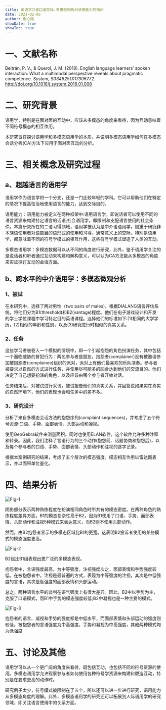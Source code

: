 ```yaml
---
title: 英语学习者口语交际:多模态视角对语用能力的揭示
date: 2021-02-06
author: 谢心雨
showDate: true
showToc: true
---
```


# 一、文献名称

Beltrán, P. V., & Querol, J. M. (2018). English language learners’ spoken interaction: What a multimodal perspective reveals about pragmatic competence. *System,  S0346251X17306772.* http://doi.org/10.1016/j.system.2018.01.008 

# 二、研究背景

语用学，特别是在面对面的互动中，应该从多模态的角度来看待，因为互动意味着不同符号模态的相互作用。

本研究旨在探讨语用学和多模态语用学的本质，并说明多模态语用学如何在多模态会话分析(CA)方法下应用于面对面互动的分析。

# 三、相关概念及研究过程

## a、超越语言的语用学

语用学作为语言学的一个分支，还是一门比较年轻的学科。它可以帮助他们在特定的情况下提高恰当地使用语言的能力，达到交际目的。

语用能力：语用能力被定义在两种框架中:语用语言学，即说话者可以使用不同的语言资源来构建特定语言的话语;社会语用学，即限制和支配语言使用的社会条件。本篇研究所在的二语习得领域，语用学被认为是中介语语用学，侧重于研究非本族语使用者对语篇目的语形式的使用和习得。通常意义上的交际，特别是语用学，都意味着不同的符号学模式的相互作用，这些符号学模式塑造了人类的互动。

多模态语用学：多模态数据可以从不同的角度进行研究，此外，鉴于语用学关注的是说话者和听者通过互动来构建和解构意义，可以认为CA方法能从多模态的角度来实证探讨互动的会话方面。

## b、跨水平的中介语用学：多模态微观分析

### 1、被试

在本研究中，选择了两对男性（two pairs of males)。根据DIALANG语言评估系统，将他们分为B1(threshold)和B2(vantage)程度。他们在电子游戏设计和开发的学士学位课程中学习特定目的英语课程。选择他们的标准如下:(1)相同的大学学历，(2)相似的年龄和性别，以及(3)研究进行时相似的真实关系。

### 2、任务

这些学习者被卷入一个模拟的情境中，即一个引起抱怨的角色扮演任务，其中包括一个面临威胁的冒犯行为：两名参与者是朋友，抱怨者(complainer)没有被邀请参加被抱怨者(complainee)组织的派对，派对上有他们最喜欢的乐队演奏。参与者被要求以自然的方式进行任务，并使用尽可能多的回合达到他们的交流目的。他们决定了自己想要扮演的角色，以及应该由哪个参与者开始对话。

任务结束后，对被试进行采访，被试报告他们的真实关系，并回答说如果实在真实的自然环境下，他们的表现也会和任务中的差不多。

### 3、研究设计

分析了来自多模态会话方法的抱怨序列(complaint sequences)，并考虑了五个符号资源:口语、手势、面部表情、头部运动和凝视。

使用GeoGebra软件来测量面积。同时也使用ELAN软件，这个软件允许多种注释和转录。因此，我们注释了言语行为的三个动作(抱怨前、话题协商和抱怨后)，以及每个参与者的口语、手势、面部表情、头部动作和注视的逐字记录。

根据本案例研究的结果，考虑了五个层次的模态强度。模态相互作用以雷达图表示，并以面积单位量化。

# 四、结果分析

![Fig-1]()

阴影部分表示两种熟练程度在扮演相同角色时所共有的模态密度。在两种角色的熟练程度差异方面，B1的模态复杂性高于B2，因为B1使用了口语、手势、面部表情、头部动作和注视5种模式来表达意义，而B2则不使用头部动作。

然而，由B2抱怨者显示的多模态区域比B1的更宽。这表明B2投诉者使用的某些模式的模态强度更高。

![Fig-2]()

B2组比B1组表现出更广泛的多模态表现。

抱怨者中，言语强度最高，为中等强度，注视强度次之，面部表情和手势强度较低。在被抱怨者中，注视是最普遍的方式，表现为中等强度的注视，其次是中低强度的言语，其次是低强度的面部表情和头部运动。

总之，两种语言水平的谈判在语气强度上有很大差异。因此，B2中以手势为主，克服了口语模式，而B1中手势的模态强度较低;B2中凝视也是一种主要的模式。

![Fig-3]()

抱怨者的语言、凝视和手势的强度都是中低水平，而面部表情和头部运动的强度则较低。被抱怨者的言语强度为中高强度，手势和凝视为中高强度，其他两种模式均为低强度

# 五、讨论及其他

语用学可以从一个更广阔的角度来看待，既包括互动，也包括不同的符号资源的使用。多模态语用学允许观察参与者如何使用各种符号学资源来构建和塑造互动，特别是在要求更高的动作时。

研究例子太少，符号模式被限制在了五个，所以还可以进一步进行研究，语用能力从多模态角度的理解。此外，多模态语用学的研究还可以拓展到人际语用学的研究领域，即关注语言使用中的关系方面。